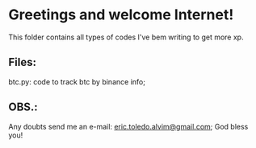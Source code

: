 # Greetings and welcome Internet!
This folder contains all types of codes I've bem writing to get more xp. 

## Files:
btc.py: code to track btc by binance info;

## OBS.:
Any doubts send me an e-mail: eric.toledo.alvim@gmail.com; God bless you!

